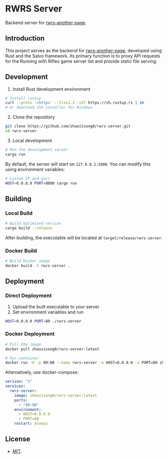 # RWRS Server

Backend server for [rwrs-another-page](https://github.com/Kreedzt/rwrs-another-page).

## Introduction

This project serves as the backend for [rwrs-another-page](https://github.com/Kreedzt/rwrs-another-page), developed using Rust and the Salvo framework. Its primary function is to proxy API requests for the Running with Rifles game server list and provide static file serving.

## Development

1. Install Rust development environment

```bash
# Install rustup
curl --proto '=https' --tlsv1.2 -sSf https://sh.rustup.rs | sh
# Or download the installer for Windows
```

2. Clone the repository

```bash
git clone https://github.com/zhaozisong0/rwrs-server.git
cd rwrs-server
```

3. Local development

```bash
# Run the development server
cargo run
```

By default, the server will start on `127.0.0.1:5800`. You can modify this using environment variables:

```bash
# Custom IP and port
HOST=0.0.0.0 PORT=8080 cargo run
```

## Building

### Local Build

```bash
# Build optimized version
cargo build --release
```

After building, the executable will be located at `target/release/rwrs-server`.

### Docker Build

```bash
# Build Docker image
docker build -t rwrs-server .
```

## Deployment

### Direct Deployment

1. Upload the built executable to your server
2. Set environment variables and run

```bash
HOST=0.0.0.0 PORT=80 ./rwrs-server
```

### Docker Deployment

```bash
# Pull the image
docker pull zhaozisong0/rwrs-server:latest

# Run container
docker run -d -p 80:80 --name rwrs-server -e HOST=0.0.0.0 -e PORT=80 zhaozisong0/rwrs-server
```

Alternatively, use docker-compose:

```yaml
version: "3"
services:
  rwrs-server:
    image: zhaozisong0/rwrs-server:latest
    ports:
      - "80:80"
    environment:
      - HOST=0.0.0.0
      - PORT=80
    restart: always
```

## License

- [MIT](./LICENSE).
